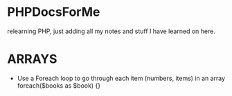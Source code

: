 # PHPDocsForMe
relearning PHP, just adding all my notes and stuff I have learned on here.

# ARRAYS
- Use a Foreach loop to go through each item (numbers, items) in an array foreach($books as $book) {}

